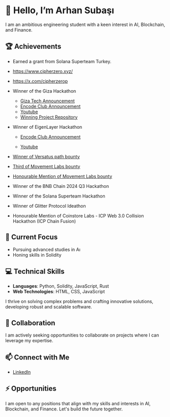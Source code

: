 # 👋 Hello, I’m Arhan Subaşı

I am an ambitious engineering student with a keen interest in AI, Blockchain, and Finance.

## 🏆 Achievements
- Earned a grant from Solana Superteam Turkey.
-  https://www.cipherzero.xyz/
-  https://x.com/cipherzerop
- Winner of the Giza Hackathon
  - [Giza Tech Announcement](https://x.com/gizatechxyz/status/1806732164358193566)
  - [Encode Club Announcement](https://x.com/encodeclub/status/1803797494431711643)
  - [Youtube](https://www.youtube.com/watch?v=9lnFQYsUCqc)
  - [Winning Project Repository](https://github.com/arhansuba/koi-strategy-agent)



- Winner of EigenLayer Hackathon

  - [Encode Club Announcement](https://x.com/encodeclub/status/1813944571740782842?t=IwH7KSt79s7uXUPYM_5JjA&s=19)

  - [Youtube](https://www.youtube.com/watch?v=ExV4N2zRYS0)

- [Winner of Versatus path bounty](https://github.com/arhansuba/decentralized-voting)

- [Third of Movement Labs bounty](https://github.com/arhansuba/eigenlayer-don)

- [Honourable Mention of Movement Labs bounty](https://github.com/arhansuba/lottery-project)

- Winner of the BNB Chain 2024 Q3 Hackathon
- Winner of the Solana Superteam Hackathon
- Winner of Glitter Protocol Ideathon
- Honourable Mention of Coinstore Labs - ICP Web 3.0 Collision Hackathon (ICP Chain Fusion)

## 🌱 Current Focus
- Pursuing advanced studies in Aı
- Honing skills in Solidity

## 💻 Technical Skills
- **Languages**: Python, Solidity, JavaScript, Rust
- **Web Technologies**: HTML, CSS, JavaScript

I thrive on solving complex problems and crafting innovative solutions, developing robust and scalable software.

## 💼 Collaboration
I am actively seeking opportunities to collaborate on projects where I can leverage my expertise.

## 📫 Connect with Me
- [LinkedIn](https://www.linkedin.com/in/arhan-suba%C5%9F%C4%B1-084a60254/)

## ⚡ Opportunities
I am open to any positions that align with my skills and interests in AI, Blockchain, and Finance. Let's build the future together.

<!---
arhansuba/arhansuba is a ✨ special ✨ repository because its `README.md` (this file) appears on your GitHub profile.
You can click the Preview link to take a look at your changes.
--->
